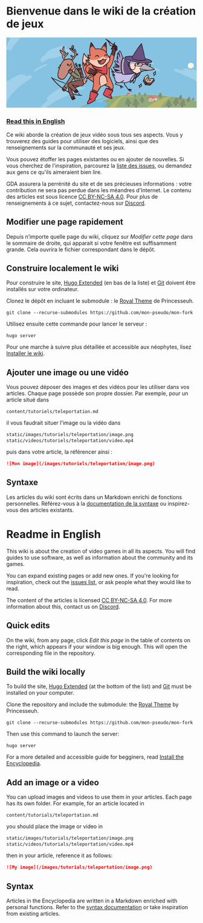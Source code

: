 # Bienvenue dans le wiki de la création de jeux

![Bannière](/static/images/accueil/banniere.png)

### [Read this in English](#readme-in-english)

Ce wiki aborde la création de jeux vidéo sous tous ses aspects. Vous y trouverez des guides pour utiliser des logiciels, ainsi que des renseignements sur la communauté et ses jeux.

Vous pouvez étoffer les pages existantes ou en ajouter de nouvelles. Si vous cherchez de l'inspiration, parcourez la [liste des issues](https://github.com/gamedevalliance/wiki/issues), ou demandez aux gens ce qu'ils aimeraient bien lire.

GDA assurera la perrénité du site et de ses précieuses informations : votre contribution ne sera pas perdue dans les méandres d'Internet. Le contenu des articles est sous licence [CC BY-NC-SA 4.0](https://creativecommons.org/licenses/by-nc-sa/4.0/). Pour plus de renseignements à ce sujet, contactez-nous sur [Discord](https://discord.gg/RrBppaj).

## Modifier une page rapidement

Depuis n’importe quelle page du wiki, cliquez sur *Modifier cette page* dans le sommaire de droite, qui apparait si votre fenêtre est suffisamment grande. Cela ouvrira le fichier correspondant dans le dépôt.

## Construire localement le wiki

Pour construire le site, [Hugo Extended](https://github.com/gohugoio/hugo/releases) (en bas de la liste) et [Git](https://git-scm.com/downloads) doivent être installés sur votre ordinateur.

Clonez le dépôt en incluant le submodule : le [Royal Theme](https://github.com/Princesseuh/hugo-royal-theme) de Princesseuh.

```
git clone --recurse-submodules https://github.com/mon-pseudo/mon-fork
```

Utilisez ensuite cette commande pour lancer le serveur :

```
hugo server
```

Pour une marche à suivre plus détaillée et accessible aux néophytes, lisez [Installer le wiki](https://wiki.gamedevalliance.fr/contribuer/installer).

## Ajouter une image ou une vidéo

Vous pouvez déposer des images et des vidéos pour les utiliser dans vos articles. Chaque page possède son propre dossier. Par exemple, pour un article situé dans

```
content/tutoriels/teleportation.md
```

il vous faudrait situer l'image ou la vidéo dans

```
static/images/tutoriels/teleportation/image.png
static/videos/tutoriels/teleportation/video.mp4
```

puis dans votre article, la référencer ainsi :

```markdown
![Mon image](/images/tutoriels/teleportation/image.png)
```

## Syntaxe

Les articles du wiki sont écrits dans un Markdown enrichi de fonctions personnelles. Référez-vous à la [documentation de la syntaxe](https://wiki.gamedevalliance.fr/contribuer/syntaxe) ou inspirez-vous des articles existants.

# Readme in English

This wiki is about the creation of video games in all its aspects. You will find guides to use software, as well as information about the community and its games.

You can expand existing pages or add new ones. If you're looking for inspiration, check out the [issues list](https://github.com/gamedevalliance/wiki/issues), or ask people what they would like to read.

The content of the articles is licensed [CC BY-NC-SA 4.0](https://creativecommons.org/licenses/by-nc-sa/4.0/). For more information about this, contact us on [Discord](https://discord.gg/RrBppaj).

## Quick edits

On the wiki, from any page, click *Edit this page* in the table of contents on the right, which appears if your window is big enough. This will open the corresponding file in the repository.

## Build the wiki locally

To build the site, [Hugo Extended](https://github.com/gohugoio/hugo/releases) (at the bottom of the list) and [Git](https://git-scm.com/downloads) must be installed on your computer.

Clone the repository and include the submodule: the [Royal Theme](https://github.com/Princesseuh/hugo-royal-theme) by Princesseuh.

```
git clone --recurse-submodules https://github.com/mon-pseudo/mon-fork
```

Then use this command to launch the server:

```
hugo server
```

For a more detailed and accessible guide for begginers, read [Install the Encyclopedia](https://wiki.gamedevalliance.fr/en/contribute/install).

## Add an image or a video

You can upload images and videos to use them in your articles. Each page has its own folder. For example, for an article located in

```
content/tutorials/teleportation.md
```

you should place the image or video in

```
static/images/tutorials/teleportation/image.png
static/videos/tutorials/teleportation/video.mp4
```

then in your article, reference it as follows:

```markdown
![My image](/images/tutorials/teleportation/image.png)
```

## Syntax

Articles in the Encyclopedia are written in a Markdown enriched with personal functions. Refer to the [syntax documentation](https://wiki.gamedevalliance.fr/en/contribute/syntax) or take inspiration from existing articles.
